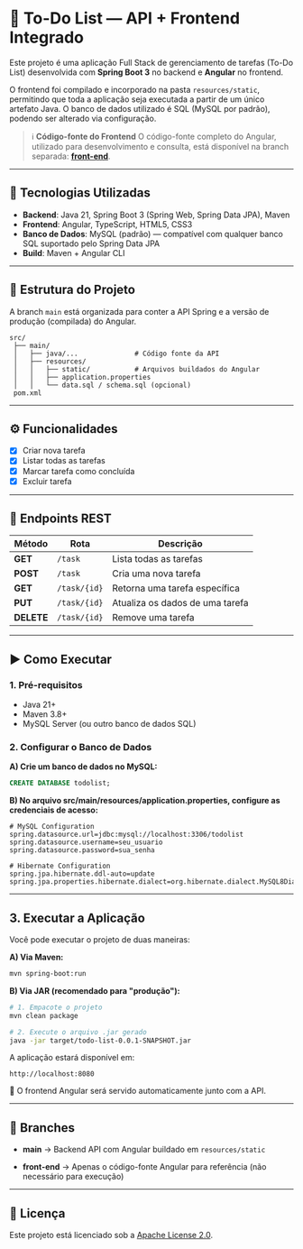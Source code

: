 # 📝 To-Do List — API + Frontend Integrado

Este projeto é uma aplicação Full Stack de gerenciamento de tarefas (To-Do List) desenvolvida com **Spring Boot 3** no backend e **Angular** no frontend.

O frontend foi compilado e incorporado na pasta `resources/static`, permitindo que toda a aplicação seja executada a partir de um único artefato Java. O banco de dados utilizado é SQL (MySQL por padrão), podendo ser alterado via configuração.

> ℹ️ **Código-fonte do Frontend**
> O código-fonte completo do Angular, utilizado para desenvolvimento e consulta, está disponível na branch separada: **[front-end](ttps://github.com/renebttg/todoList/tree/front-end)**.

---

## 🚀 Tecnologias Utilizadas

-   **Backend**: Java 21, Spring Boot 3 (Spring Web, Spring Data JPA), Maven
-   **Frontend**: Angular, TypeScript, HTML5, CSS3
-   **Banco de Dados**: MySQL (padrão) — compatível com qualquer banco SQL suportado pelo Spring Data JPA
-   **Build**: Maven + Angular CLI

---

## 📂 Estrutura do Projeto

A branch `main` está organizada para conter a API Spring e a versão de produção (compilada) do Angular.

```
src/
 ├── main/
 │   ├── java/...              # Código fonte da API
 │   ├── resources/
 │   │   ├── static/           # Arquivos buildados do Angular
 │   │   ├── application.properties
 │   │   └── data.sql / schema.sql (opcional)
 pom.xml
 ```

----------------

## ⚙️ Funcionalidades

-   [x] Criar nova tarefa
-   [x] Listar todas as tarefas
-   [x] Marcar tarefa como concluída
-   [x] Excluir tarefa

-----

## 🔌 Endpoints REST

| Método     | Rota         | Descrição                       |
| ---------- | ------------ | ------------------------------- |
| **GET**    | `/task`      | Lista todas as tarefas          |
| **POST**   | `/task`      | Cria uma nova tarefa            |
| **GET**    | `/task/{id}` | Retorna uma tarefa específica   |
| **PUT**    | `/task/{id}` | Atualiza os dados de uma tarefa |
| **DELETE** | `/task/{id}` | Remove uma tarefa               |

---

## ▶️ Como Executar

### 1. Pré-requisitos

-   Java 21+
-   Maven 3.8+
-   MySQL Server (ou outro banco de dados SQL)

### 2. Configurar o Banco de Dados

**A) Crie um banco de dados no MySQL:**
```sql
CREATE DATABASE todolist;
```

**B) No arquivo src/main/resources/application.properties, configure as credenciais de acesso:**

```properties
# MySQL Configuration
spring.datasource.url=jdbc:mysql://localhost:3306/todolist
spring.datasource.username=seu_usuario
spring.datasource.password=sua_senha

# Hibernate Configuration
spring.jpa.hibernate.ddl-auto=update
spring.jpa.properties.hibernate.dialect=org.hibernate.dialect.MySQL8Dialect
```
------------
## 3. Executar a Aplicação
Você pode executar o projeto de duas maneiras:

**A) Via Maven:**
```bash
mvn spring-boot:run
```
**B) Via JAR (recomendado para "produção"):**
```bash
# 1. Empacote o projeto
mvn clean package

# 2. Execute o arquivo .jar gerado
java -jar target/todo-list-0.0.1-SNAPSHOT.jar
```

A aplicação estará disponível em:
```
http://localhost:8080
```

📌 O frontend Angular será servido automaticamente junto com a API.

---------
## 🌿 Branches

- **main** → Backend API com Angular buildado em `resources/static`

- **front-end** → Apenas o código-fonte Angular para referência (não necessário para execução)

---
## 📜 Licença

Este projeto está licenciado sob a [Apache License 2.0](https://www.apache.org/licenses/LICENSE-2.0).
